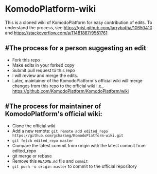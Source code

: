 # KomodoPlatform-wiki

This is a cloned wiki of KomodoPlatform for easy contribution of edits.
To understand the process, see https://gist.github.com/larrybotha/10650410 and https://stackoverflow.com/a/11481887/9551761

#The process for a person suggesting an edit
-------------------------------------------
+ Fork this repo
+ Make edits in your forked copy
+ Submit pull request to this repo
+ I will review and merge the edits.
+ Later, maintainer of the KomodoPlatform's official wiki will merge changes from this repo to the official wiki i.e., https://github.com/KomodoPlatform/KomodoPlatform/wiki

#The process for maintainer of KomodoPlatform's official wiki:
-------------------------------------------------------------
+ Clone the official wiki
+ Add a new remote: `git remote add edited_repo https://github.com/gcharang/KomodoPlatform-wiki.git`
+ `git fetch edited_repo master`
+ Compare the latest commit from origin with the latest commit from edited_repo
+ git merge or rebase
+ Remove this `README.md` file and `commit`
+ `git push -u origin master` to commit to the official repository  
